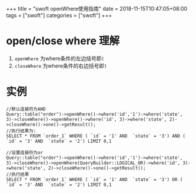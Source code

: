 +++
title = "swoft openWhere使用指南"
date = 2018-11-15T10:47:05+08:00
tags = ["swoft"]
categories = ["swoft"]
+++
# open/close where 理解
1. `openWhere` 为where条件的左边括号即`(`  
2. `closeWhere` 为where条件的右边括号即`)`

# 实例

```
//默认连接符为AND
Query::table("order")->openWhere()->where('id','1')->where('state', 3)->closeWhere()->openWhere()->where('id', 3)->where('state', 2)->closeWhere()->one()->getResult();
//执行结果为:
SELECT * FROM `order_1` WHERE ( `id` = '1' AND  `state` = '3') AND ( `id` = '3' AND  `state` = '2') LIMIT 0,1

//设置连接符为or
Query::table("order")->openWhere()->where('id','1')->where('state', 3)->closeWhere()->openWhere(QueryBuilder::LOGICAL_OR)->where('id', 3)->where('state', 2)->closeWhere()->one()->getResult();
//执行结果
SELECT * FROM `order_1` WHERE ( `id` = '1' AND  `state` = '3') OR ( `id` = '3' AND  `state` = '2') LIMIT 0,1
```
